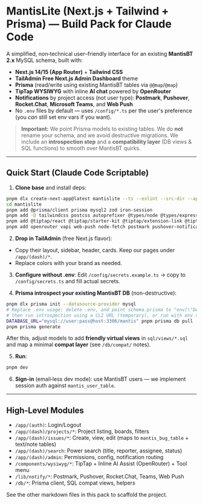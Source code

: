 # MantisLite (Next.js + Tailwind + Prisma) — Build Pack for Claude Code

A simplified, non‑technical user–friendly interface for an existing **MantisBT 2.x** MySQL schema, built with:
- **Next.js 14/15 (App Router)** + **Tailwind CSS**
- **TailAdmin Free Next.js Admin Dashboard** theme
- **Prisma** (read/write using existing MantisBT tables via `@@map`/`@map`)
- **TipTap WYSIWYG** with inline **AI chat** powered by **OpenRouter**
- **Notifications** by project access (not user type): **Postmark**, **Pushover**, **Rocket.Chat**, **Microsoft Teams**, and **Web Push**
- No `.env` files by default — uses `/config/*.ts` per the user's preference (you *can* still set env vars if you want).

> **Important:** We point Prisma models to existing tables. We do **not** rename your schema, and we avoid destructive migrations. We include an **introspection step** and a **compatibility layer** (DB views & SQL functions) to smooth over MantisBT quirks.

---

## Quick Start (Claude Code Scriptable)

1) **Clone base** and install deps:
```bash
pnpm dlx create-next-app@latest mantislite --ts --eslint --src-dir --app --import-alias "@/*"
cd mantislite
pnpm add @prisma/client prisma mysql2 zod iron-session
pnpm add -D tailwindcss postcss autoprefixer @types/node @types/express
pnpm add @tiptap/react @tiptap/starter-kit @tiptap/extension-link @tiptap/extension-placeholder
pnpm add openrouter vapi web-push node-fetch postmark pushover-notifications
```

2) **Drop in TailAdmin** (free Next.js flavor):
- Copy their layout, sidebar, header, cards. Keep our pages under `/app/(dash)/*`.
- Replace colors with your brand as needed.

3) **Configure without .env**:
Edit `/config/secrets.example.ts` → copy to `/config/secrets.ts` and fill actual secrets.

4) **Prisma introspect your existing MantisBT DB** (non-destructive):
```bash
pnpm dlx prisma init --datasource-provider mysql
# Replace .env usage: delete .env, and point schema.prisma to "env(\"DATABASE_URL\")"
# then run introspection using a CLI URL (temporary), or run with env var just for the command:
DATABASE_URL="mysql://user:pass@host:3306/mantis" pnpm prisma db pull
pnpm prisma generate
```
After this, adjust models to add **friendly virtual views** in `sql/views/*.sql` and map a minimal **compat layer** (see `/db/compat/` notes).

5) **Run**:
```bash
pnpm dev
```

6) **Sign-in** (email‑less dev mode): use MantisBT users — we implement session auth against `mantis_user_table`.

---

## High‑Level Modules

- `/app/(auth)`: Login/Logout
- `/app/(dash)/projects/*`: Project listing, boards, filters
- `/app/(dash)/issues/*`: Create, view, edit (maps to `mantis_bug_table` + text/note tables)
- `/app/(dash)/search`: Power search (title, reporter, assignee, status)
- `/app/(dash)/admin`: Permissions, config, notification routing
- `/components/wysiwyg/*`: TipTap + Inline AI Assist (OpenRouter) + Tool menu
- `/lib/notify/*`: Postmark, Pushover, Rocket.Chat, Teams, Web Push
- `/db/*`: Prisma client, SQL compat views, helpers

See the other markdown files in this pack to scaffold the project.
